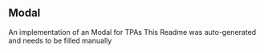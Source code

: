 ## Modal
An implementation of an Modal for TPAs
This Readme was auto-generated and needs to be filled manually

